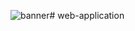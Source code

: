 ![banner](https://github.com/Roopagaselvi/web-application/assets/138562404/7da4cffa-da4f-4565-8c02-95483be50ee9)# web-application
